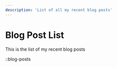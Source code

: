 ```yaml
---
description: 'List of all my recent blog posts'
---
```


# Blog Post List

This is the list of my recent blog posts

::blog-posts
